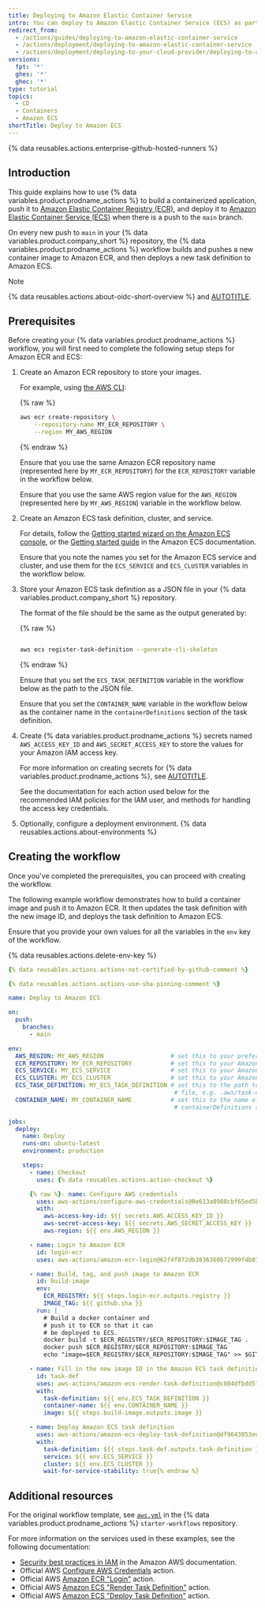 ```yaml
---
title: Deploying to Amazon Elastic Container Service
intro: You can deploy to Amazon Elastic Container Service (ECS) as part of your continuous deployment (CD) workflows.
redirect_from:
  - /actions/guides/deploying-to-amazon-elastic-container-service
  - /actions/deployment/deploying-to-amazon-elastic-container-service
  - /actions/deployment/deploying-to-your-cloud-provider/deploying-to-amazon-elastic-container-service
versions:
  fpt: '*'
  ghes: '*'
  ghec: '*'
type: tutorial
topics:
  - CD
  - Containers
  - Amazon ECS
shortTitle: Deploy to Amazon ECS
---
```


{% data reusables.actions.enterprise-github-hosted-runners %}

## Introduction

This guide explains how to use {% data variables.product.prodname_actions %} to build a containerized application, push it to [Amazon Elastic Container Registry (ECR)](https://aws.amazon.com/ecr/), and deploy it to [Amazon Elastic Container Service (ECS)](https://aws.amazon.com/ecs/) when there is a push to the `main` branch.

On every new push to `main` in your {% data variables.product.company_short %} repository, the {% data variables.product.prodname_actions %} workflow builds and pushes a new container image to Amazon ECR, and then deploys a new task definition to Amazon ECS.

> [!NOTE]
> {% data reusables.actions.about-oidc-short-overview %} and [AUTOTITLE](/actions/deployment/security-hardening-your-deployments/configuring-openid-connect-in-amazon-web-services).

## Prerequisites

Before creating your {% data variables.product.prodname_actions %} workflow, you will first need to complete the following setup steps for Amazon ECR and ECS:

1. Create an Amazon ECR repository to store your images.

   For example, using [the AWS CLI](https://aws.amazon.com/cli/):

   {% raw %}

   ```bash copy
   aws ecr create-repository \
       --repository-name MY_ECR_REPOSITORY \
       --region MY_AWS_REGION

   ```

   {% endraw %}

   Ensure that you use the same Amazon ECR repository name (represented here by `MY_ECR_REPOSITORY`) for the `ECR_REPOSITORY` variable in the workflow below.

   Ensure that you use the same AWS region value for the `AWS_REGION` (represented here by `MY_AWS_REGION`) variable in the workflow below.

1. Create an Amazon ECS task definition, cluster, and service.

   For details, follow the [Getting started wizard on the Amazon ECS console](https://us-east-2.console.aws.amazon.com/ecs/home?region=us-east-2#/firstRun), or the [Getting started guide](https://docs.aws.amazon.com/AmazonECS/latest/developerguide/getting-started-fargate.html) in the Amazon ECS documentation.

   Ensure that you note the names you set for the Amazon ECS service and cluster, and use them for the `ECS_SERVICE` and `ECS_CLUSTER` variables in the workflow below.

1. Store your Amazon ECS task definition as a JSON file in your {% data variables.product.company_short %} repository.

   The format of the file should be the same as the output generated by:

   {% raw %}

   ```bash copy

   aws ecs register-task-definition --generate-cli-skeleton

   ```

   {% endraw %}

   Ensure that you set the `ECS_TASK_DEFINITION` variable in the workflow below as the path to the JSON file.

   Ensure that you set the `CONTAINER_NAME` variable in the workflow below as the container name in the `containerDefinitions` section of the task definition.

1. Create {% data variables.product.prodname_actions %} secrets named `AWS_ACCESS_KEY_ID` and `AWS_SECRET_ACCESS_KEY` to store the values for your Amazon IAM access key.

   For more information on creating secrets for {% data variables.product.prodname_actions %}, see [AUTOTITLE](/actions/security-guides/using-secrets-in-github-actions#creating-secrets-for-a-repository).

   See the documentation for each action used below for the recommended IAM policies for the IAM user, and methods for handling the access key credentials.

1. Optionally, configure a deployment environment. {% data reusables.actions.about-environments %}

## Creating the workflow

Once you've completed the prerequisites, you can proceed with creating the workflow.

The following example workflow demonstrates how to build a container image and push it to Amazon ECR. It then updates the task definition with the new image ID, and deploys the task definition to Amazon ECS.

Ensure that you provide your own values for all the variables in the `env` key of the workflow.

{% data reusables.actions.delete-env-key %}

```yaml copy
{% data reusables.actions.actions-not-certified-by-github-comment %}

{% data reusables.actions.actions-use-sha-pinning-comment %}

name: Deploy to Amazon ECS

on:
  push:
    branches:
      - main

env:
  AWS_REGION: MY_AWS_REGION                   # set this to your preferred AWS region, e.g. us-west-1
  ECR_REPOSITORY: MY_ECR_REPOSITORY           # set this to your Amazon ECR repository name
  ECS_SERVICE: MY_ECS_SERVICE                 # set this to your Amazon ECS service name
  ECS_CLUSTER: MY_ECS_CLUSTER                 # set this to your Amazon ECS cluster name
  ECS_TASK_DEFINITION: MY_ECS_TASK_DEFINITION # set this to the path to your Amazon ECS task definition
                                               # file, e.g. .aws/task-definition.json
  CONTAINER_NAME: MY_CONTAINER_NAME           # set this to the name of the container in the
                                               # containerDefinitions section of your task definition

jobs:
  deploy:
    name: Deploy
    runs-on: ubuntu-latest
    environment: production

    steps:
      - name: Checkout
        uses: {% data reusables.actions.action-checkout %}

      {% raw %}- name: Configure AWS credentials
        uses: aws-actions/configure-aws-credentials@0e613a0980cbf65ed5b322eb7a1e075d28913a83
        with:
          aws-access-key-id: ${{ secrets.AWS_ACCESS_KEY_ID }}
          aws-secret-access-key: ${{ secrets.AWS_SECRET_ACCESS_KEY }}
          aws-region: ${{ env.AWS_REGION }}

      - name: Login to Amazon ECR
        id: login-ecr
        uses: aws-actions/amazon-ecr-login@62f4f872db3836360b72999f4b87f1ff13310f3a

      - name: Build, tag, and push image to Amazon ECR
        id: build-image
        env:
          ECR_REGISTRY: ${{ steps.login-ecr.outputs.registry }}
          IMAGE_TAG: ${{ github.sha }}
        run: |
          # Build a docker container and
          # push it to ECR so that it can
          # be deployed to ECS.
          docker build -t $ECR_REGISTRY/$ECR_REPOSITORY:$IMAGE_TAG .
          docker push $ECR_REGISTRY/$ECR_REPOSITORY:$IMAGE_TAG
          echo "image=$ECR_REGISTRY/$ECR_REPOSITORY:$IMAGE_TAG" >> $GITHUB_OUTPUT

      - name: Fill in the new image ID in the Amazon ECS task definition
        id: task-def
        uses: aws-actions/amazon-ecs-render-task-definition@c804dfbdd57f713b6c079302a4c01db7017a36fc
        with:
          task-definition: ${{ env.ECS_TASK_DEFINITION }}
          container-name: ${{ env.CONTAINER_NAME }}
          image: ${{ steps.build-image.outputs.image }}

      - name: Deploy Amazon ECS task definition
        uses: aws-actions/amazon-ecs-deploy-task-definition@df9643053eda01f169e64a0e60233aacca83799a
        with:
          task-definition: ${{ steps.task-def.outputs.task-definition }}
          service: ${{ env.ECS_SERVICE }}
          cluster: ${{ env.ECS_CLUSTER }}
          wait-for-service-stability: true{% endraw %}
```

## Additional resources

For the original workflow template, see [`aws.yml`](https://github.com/actions/starter-workflows/blob/main/deployments/aws.yml) in the {% data variables.product.prodname_actions %} `starter-workflows` repository.

For more information on the services used in these examples, see the following documentation:

* [Security best practices in IAM](https://docs.aws.amazon.com/IAM/latest/UserGuide/best-practices.html) in the Amazon AWS documentation.
* Official AWS [Configure AWS Credentials](https://github.com/aws-actions/configure-aws-credentials) action.
* Official AWS [Amazon ECR "Login"](https://github.com/aws-actions/amazon-ecr-login) action.
* Official AWS [Amazon ECS "Render Task Definition"](https://github.com/aws-actions/amazon-ecs-render-task-definition) action.
* Official AWS [Amazon ECS "Deploy Task Definition"](https://github.com/aws-actions/amazon-ecs-deploy-task-definition) action.
